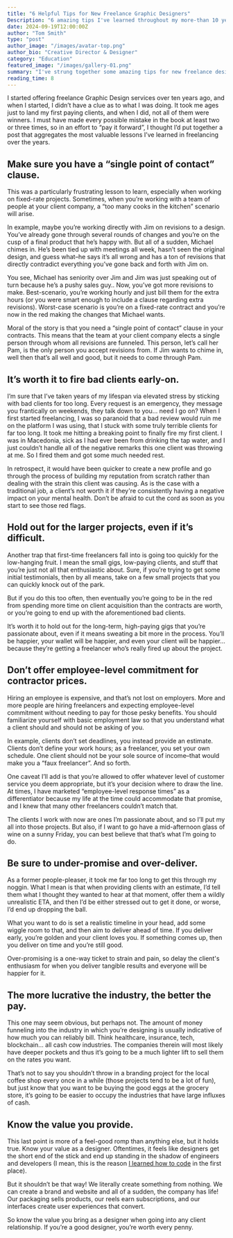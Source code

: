 ```yaml
---
title: "6 Helpful Tips for New Freelance Graphic Designers"
Description: "6 amazing tips I've learned throughout my more-than 10 years of offering freelance graphic design services."
date: 2024-09-19T12:00:00Z
author: "Tom Smith"
type: "post"
author_image: "/images/avatar-top.png"
author_bio: "Creative Director & Designer"
category: "Education"
featured_image: "/images/gallery-01.png"
summary: "I've strung together some amazing tips for new freelance designers that I've learned of the course of 10 years doing freelance graphic design."
reading_time: 8
---
```


<p class="text-gunmetal">I started offering freelance Graphic Design services over ten years ago, and when I started, I didn’t have a clue as to what I was doing. It took me ages just to land my first paying clients, and when I did, not all of them were winners. I must have made every possible mistake in the book at least two or three times, so in an effort to “pay it forward”, I thought I’d put together a post that aggregates the most valuable lessons I’ve learned in freelancing over the years.</p>

<h2 class="text-2xl font-bold text-gunmetal">Make sure you have a “single point of contact” clause.</h2>

<p class="text-gunmetal">This was a particularly frustrating lesson to learn, especially when working on fixed-rate projects. Sometimes, when you’re working with a team of people at your client company, a “too many cooks in the kitchen” scenario will arise.</p>

<p class="text-gunmetal">In example, maybe you’re working directly with Jim on revisions to a design. You’ve already gone through several rounds of changes and you’re on the cusp of a final product that he’s happy with. But all of a sudden, Michael chimes in. He’s been tied up with meetings all week, hasn’t seen the original design, and guess what–he says it’s all wrong and has a ton of revisions that directly contradict everything you’ve gone back and forth with Jim on.</p>

<p class="text-gunmetal">You see, Michael has seniority over Jim and Jim was just speaking out of turn because he’s a pushy sales guy.. Now, you’ve got more revisions to make. Best-scenario, you’re working hourly and just bill them for the extra hours (or you were smart enough to include a clause regarding extra revisions). Worst-case scenario is you’re on a fixed-rate contract and you’re now in the red making the changes that Michael wants.</p>

<p class="text-gunmetal">Moral of the story is that you need a “single point of contact” clause in your contracts. This means that the team at your client company elects a single person through whom all revisions are funneled. This person, let’s call her Pam, is the only person you accept revisions from. If Jim wants to chime in, well then that’s all well and good, but it needs to come through Pam.</p>

<h2 class="text-2xl font-bold text-gunmetal">It’s worth it to fire bad clients early-on.</h2>

<p class="text-gunmetal">I’m sure that I’ve taken years of my lifespan via elevated stress by sticking with bad clients for too long. Every request is an emergency, they message you frantically on weekends, they talk down to you… need I go on? When I first started freelancing, I was so paranoid that a bad review would ruin me on the platform I was using, that I stuck with some truly terrible clients for far too long. It took me hitting a breaking point to finally fire my first client. I was in Macedonia, sick as I had ever been from drinking the tap water, and I just couldn’t handle all of the negative remarks this one client was throwing at me. So I fired them and got some much needed rest.</p>

<p class="text-gunmetal">In retrospect, it would have been quicker to create a new profile and go through the process of building my reputation from scratch rather than dealing with the strain this client was causing. As is the case with a traditional job, a client’s not worth it if they're consistently having a negative impact on your mental health. Don’t be afraid to cut the cord as soon as you start to see those red flags.</p>

<h2 class="text-2xl font-bold text-gunmetal">Hold out for the larger projects, even if it’s difficult.</h2>

<p class="text-gunmetal">Another trap that first-time freelancers fall into is going too quickly for the low-hanging fruit. I mean the small gigs, low-paying clients, and stuff that you’re just not all that enthusiastic about. Sure, if you’re trying to get some initial testimonials, then by all means, take on a few small projects that you can quickly knock out of the park.</p>

<p class="text-gunmetal">But if you do this too often, then eventually you’re going to be in the red from spending more time on client acquisition than the contracts are worth, or you’re going to end up with the aforementioned bad clients.</p>

<p class="text-gunmetal">It’s worth it to hold out for the long-term, high-paying gigs that you’re passionate about, even if it means sweating a bit more in the process. You’ll be happier, your wallet will be happier, and even your client will be happier… because they’re getting a freelancer who’s really fired up about the project.</p>

<h2 class="text-2xl font-bold text-gunmetal">Don’t offer employee-level commitment for contractor prices.</h2>

<p class="text-gunmetal">Hiring an employee is expensive, and that’s not lost on employers. More and more people are hiring freelancers and expecting employee-level commitment without needing to pay for those pesky benefits. You should familiarize yourself with basic employment law so that you understand what a client should and should not be asking of you.</p>

<p class="text-gunmetal">In example, clients don’t set deadlines, you instead provide an estimate. Clients don’t define your work hours; as a freelancer, you set your own schedule. One client should not be your sole source of income–that would make you a “faux freelancer”. And so forth.</p>

<p class="text-gunmetal">One caveat I’ll add is that you’re allowed to offer whatever level of customer service you deem appropriate, but it’s your decision where to draw the line. At times, I have marketed “employee-level response times” as a differentiator because my life at the time could accommodate that promise, and I knew that many other freelancers couldn’t match that.</p>

<p class="text-gunmetal">The clients I work with now are ones I’m passionate about, and so I’ll put my all into those projects. But also, if I want to go have a mid-afternoon glass of wine on a sunny Friday, you can best believe that that’s what I’m going to do.</p>

<h2 class="text-2xl font-bold text-gunmetal">Be sure to under-promise and over-deliver.</h2>

<p class="text-gunmetal">As a former people-pleaser, it took me far too long to get this through my noggin. What I mean is that when providing clients with an estimate, I’d tell them what I thought they wanted to hear at that moment, offer them a wildly unrealistic ETA, and then I’d be either stressed out to get it done, or worse, I’d end up dropping the ball.</p>

<p class="text-gunmetal">What you want to do is set a realistic timeline in your head, add some wiggle room to that, and then aim to deliver ahead of time. If you deliver early, you’re golden and your client loves you. If something comes up, then you deliver on time and you’re still good.</p>

<p class="text-gunmetal">Over-promising is a one-way ticket to strain and pain, so delay the client's enthusiasm for when you deliver tangible results and everyone will be happier for it.</p>

<h2 class="text-2xl font-bold text-gunmetal">The more lucrative the industry, the better the pay.</h2>

<p class="text-gunmetal">This one may seem obvious, but perhaps not. The amount of money funneling into the industry in which you’re designing is usually indicative of how much you can reliably bill. Think healthcare, insurance, tech, blockchain… all cash cow industries. The companies therein will most likely have deeper pockets and thus it’s going to be a much lighter lift to sell them on the rates you want.</p>

<p class="text-gunmetal">That’s not to say you shouldn’t throw in a branding project for the local coffee shop every once in a while (those projects tend to be a lot of fun), but just know that you want to be buying the good eggs at the grocery store, it’s going to be easier to occupy the industries that have large influxes of cash.</p>

<h2 class="text-2xl font-bold text-gunmetal">Know the value you provide.</h2>

<p class="text-gunmetal">This last point is more of a feel-good romp than anything else, but it holds true. Know your value as a designer. Oftentimes, it feels like designers get the short end of the stick and end up standing in the shadow of engineers and developers (I mean, this is the reason <a href="/blog/how-I-built-my-portfolio-site-for-the-cost-of-a-domain/" class="text-blue-700">I learned how to code</a> in the first place).</p>

<p class="text-gunmetal">But it shouldn’t be that way! We literally create something from nothing. We can create a brand and website and all of a sudden, the company has life! Our packaging sells products, our reels earn subscriptions, and our interfaces create user experiences that convert.</p>

<p class="text-gunmetal">So know the value you bring as a designer when going into any client relationship. If you’re a good designer, you’re worth every penny.</p>




